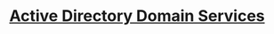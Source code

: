# [Active Directory Domain Services](https://docs.microsoft.com/en-us/windows-server/identity/ad-ds/get-started/virtual-dc/active-directory-domain-services-overview)